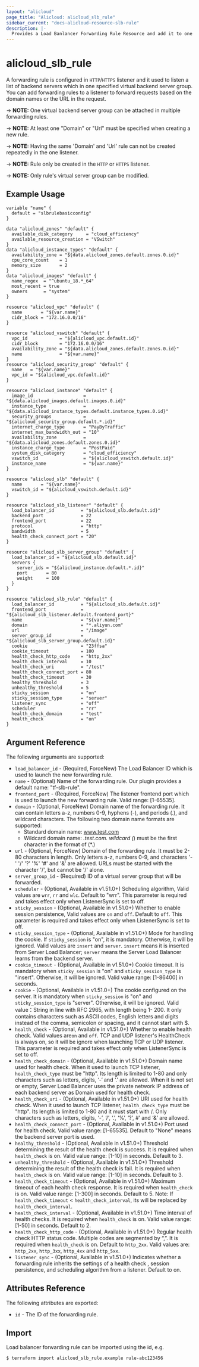 ```yaml
---
layout: "alicloud"
page_title: "Alicloud: alicloud_slb_rule"
sidebar_current: "docs-alicloud-resource-slb-rule"
description: |-
  Provides a Load Banlancer Forwarding Rule Resource and add it to one Listener.
---
```


# alicloud\_slb\_rule

A forwarding rule is configured in `HTTP`/`HTTPS` listener and it used to listen a list of backend servers which in one specified virtual backend server group.
You can add forwarding rules to a listener to forward requests based on the domain names or the URL in the request.

-> **NOTE:** One virtual backend server group can be attached in multiple forwarding rules.

-> **NOTE:** At least one "Domain" or "Url" must be specified when creating a new rule.

-> **NOTE:** Having the same 'Domain' and 'Url' rule can not be created repeatedly in the one listener.

-> **NOTE:** Rule only be created in the `HTTP` or `HTTPS` listener.

-> **NOTE:** Only rule's virtual server group can be modified.

## Example Usage

```
variable "name" {
  default = "slbrulebasicconfig"
}

data "alicloud_zones" "default" {
  available_disk_category     = "cloud_efficiency"
  available_resource_creation = "VSwitch"
}
data "alicloud_instance_types" "default" {
  availability_zone = "${data.alicloud_zones.default.zones.0.id}"
  cpu_core_count    = 1
  memory_size       = 2
}
data "alicloud_images" "default" {
  name_regex  = "^ubuntu_18.*_64"
  most_recent = true
  owners      = "system"
}

resource "alicloud_vpc" "default" {
  name       = "${var.name}"
  cidr_block = "172.16.0.0/16"
}

resource "alicloud_vswitch" "default" {
  vpc_id            = "${alicloud_vpc.default.id}"
  cidr_block        = "172.16.0.0/16"
  availability_zone = "${data.alicloud_zones.default.zones.0.id}"
  name              = "${var.name}"
}
resource "alicloud_security_group" "default" {
  name   = "${var.name}"
  vpc_id = "${alicloud_vpc.default.id}"
}

resource "alicloud_instance" "default" {
  image_id                   = "${data.alicloud_images.default.images.0.id}"
  instance_type              = "${data.alicloud_instance_types.default.instance_types.0.id}"
  security_groups            = "${alicloud_security_group.default.*.id}"
  internet_charge_type       = "PayByTraffic"
  internet_max_bandwidth_out = "10"
  availability_zone          = "${data.alicloud_zones.default.zones.0.id}"
  instance_charge_type       = "PostPaid"
  system_disk_category       = "cloud_efficiency"
  vswitch_id                 = "${alicloud_vswitch.default.id}"
  instance_name              = "${var.name}"
}

resource "alicloud_slb" "default" {
  name       = "${var.name}"
  vswitch_id = "${alicloud_vswitch.default.id}"
}

resource "alicloud_slb_listener" "default" {
  load_balancer_id          = "${alicloud_slb.default.id}"
  backend_port              = 22
  frontend_port             = 22
  protocol                  = "http"
  bandwidth                 = 5
  health_check_connect_port = "20"
}

resource "alicloud_slb_server_group" "default" {
  load_balancer_id = "${alicloud_slb.default.id}"
  servers {
    server_ids = "${alicloud_instance.default.*.id}"
    port       = 80
    weight     = 100
  }
}

resource "alicloud_slb_rule" "default" {
  load_balancer_id          = "${alicloud_slb.default.id}"
  frontend_port             = "${alicloud_slb_listener.default.frontend_port}"
  name                      = "${var.name}"
  domain                    = "*.aliyun.com"
  url                       = "/image"
  server_group_id           = "${alicloud_slb_server_group.default.id}"
  cookie                    = "23ffsa"
  cookie_timeout            = 100
  health_check_http_code    = "http_2xx"
  health_check_interval     = 10
  health_check_uri          = "/test"
  health_check_connect_port = 80
  health_check_timeout      = 30
  healthy_threshold         = 3
  unhealthy_threshold       = 5
  sticky_session            = "on"
  sticky_session_type       = "server"
  listener_sync             = "off"
  scheduler                 = "rr"
  health_check_domain       = "test"
  health_check              = "on"
}
```

## Argument Reference

The following arguments are supported:

* `load_balancer_id` - (Required, ForceNew) The Load Balancer ID which is used to launch the new forwarding rule.
* `name` - (Optional) Name of the forwarding rule. Our plugin provides a default name: "tf-slb-rule".
* `frontend_port` - (Required, ForceNew) The listener frontend port which is used to launch the new forwarding rule. Valid range: [1-65535].
* `domain` - (Optional, ForceNew) Domain name of the forwarding rule. It can contain letters a-z, numbers 0-9, hyphens (-), and periods (.),
and wildcard characters. The following two domain name formats are supported:
   - Standard domain name: www.test.com
   - Wildcard domain name: *.test.com. wildcard (*) must be the first character in the format of (*.)
* `url` - (Optional, ForceNew) Domain of the forwarding rule. It must be 2-80 characters in length. Only letters a-z, numbers 0-9,
and characters '-' '/' '?' '%' '#' and '&' are allowed. URLs must be started with the character '/', but cannot be '/' alone.
* `server_group_id` - (Required) ID of a virtual server group that will be forwarded.
* `scheduler` - (Optional, Available in v1.51.0+) Scheduling algorithm, Valid values are `wrr`, `rr` and `wlc`.  Default to "wrr". This parameter is required  and takes effect only when ListenerSync is set to off.
* `sticky_session` - (Optional, Available in v1.51.0+) Whether to enable session persistence, Valid values are `on` and `off`. Default to `off`. This parameter is required  and takes effect only when ListenerSync is set to off.                                                                                                                                                                                                                                                 
* `sticky_session_type` - (Optional, Available in v1.51.0+) Mode for handling the cookie. If `sticky_session` is "on", it is mandatory. Otherwise, it will be ignored. Valid values are `insert` and `server`. `insert` means it is inserted from Server Load Balancer; `server` means the Server Load Balancer learns from the backend server.
* `cookie_timeout` - (Optional, Available in v1.51.0+) Cookie timeout. It is mandatory when `sticky_session` is "on" and `sticky_session_type` is "insert". Otherwise, it will be ignored. Valid value range: [1-86400] in seconds.
* `cookie` - (Optional, Available in v1.51.0+) The cookie configured on the server. It is mandatory when `sticky_session` is "on" and `sticky_session_type` is "server". Otherwise, it will be ignored. Valid value：String in line with RFC 2965, with length being 1- 200. It only contains characters such as ASCII codes, English letters and digits instead of the comma, semicolon or spacing, and it cannot start with $.
* `health_check` - (Optional, Available in v1.51.0+) Whether to enable health check. Valid values are`on` and `off`. TCP and UDP listener's HealthCheck is always on, so it will be ignore when launching TCP or UDP listener. This parameter is required  and takes effect only when ListenerSync is set to off.
* `health_check_domain` - (Optional, Available in v1.51.0+) Domain name used for health check. When it used to launch TCP listener, `health_check_type` must be "http". Its length is limited to 1-80 and only characters such as letters, digits, ‘-‘ and ‘.’ are allowed. When it is not set or empty,  Server Load Balancer uses the private network IP address of each backend server as Domain used for health check.
* `health_check_uri` - (Optional, Available in v1.51.0+) URI used for health check. When it used to launch TCP listener, `health_check_type` must be "http". Its length is limited to 1-80 and it must start with /. Only characters such as letters, digits, ‘-’, ‘/’, ‘.’, ‘%’, ‘?’, #’ and ‘&’ are allowed.
* `health_check_connect_port` - (Optional, Available in v1.51.0+) Port used for health check. Valid value range: [1-65535]. Default to "None" means the backend server port is used.
* `healthy_threshold` - (Optional, Available in v1.51.0+) Threshold determining the result of the health check is success. It is required when `health_check` is on. Valid value range: [1-10] in seconds. Default to 3.
* `unhealthy_threshold` - (Optional, Available in v1.51.0+) Threshold determining the result of the health check is fail. It is required when `health_check` is on. Valid value range: [1-10] in seconds. Default to 3.
* `health_check_timeout` - (Optional, Available in v1.51.0+) Maximum timeout of each health check response. It is required when `health_check` is on. Valid value range: [1-300] in seconds. Default to 5. Note: If `health_check_timeout` < `health_check_interval`, its will be replaced by `health_check_interval`.
* `health_check_interval` - (Optional, Available in v1.51.0+) Time interval of health checks. It is required when `health_check` is on. Valid value range: [1-50] in seconds. Default to 2.
* `health_check_http_code` - (Optional, Available in v1.51.0+) Regular health check HTTP status code. Multiple codes are segmented by “,”. It is required when `health_check` is on. Default to `http_2xx`.  Valid values are: `http_2xx`,  `http_3xx`, `http_4xx` and `http_5xx`.
* `listener_sync` - (Optional, Available in v1.51.0+) Indicates whether a forwarding rule inherits the settings of a health check , session persistence, and scheduling algorithm from a listener. Default to on.

## Attributes Reference

The following attributes are exported:

* `id` - The ID of the forwarding rule.
                                                                                             
## Import

Load balancer forwarding rule can be imported using the id, e.g.

```
$ terraform import alicloud_slb_rule.example rule-abc123456
```
